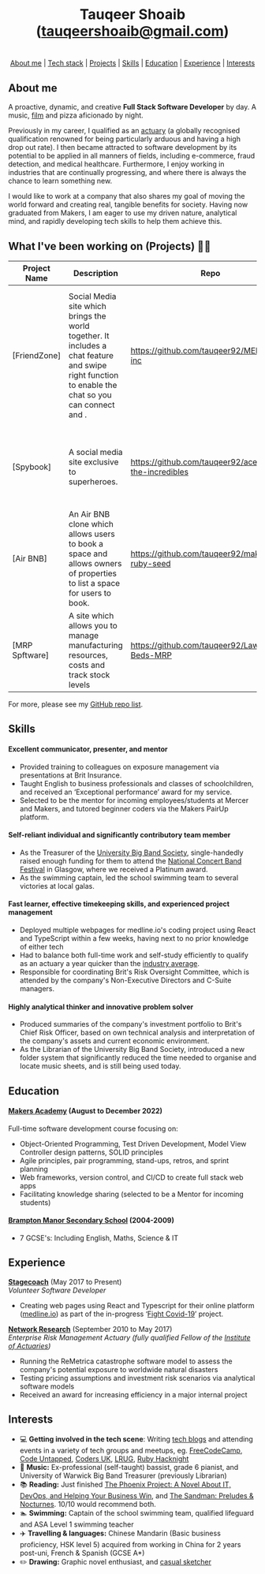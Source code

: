 <div align="center">

# Tauqeer Shoaib (tauqeershoaib@gmail.com)

#

[About me](#about_me) | [Tech stack](#tech-stack) | [Projects](#projects) | [Skills](#skills) | [Education](#education) | [Experience](#experience) | [Interests](#interests)

</div>

## <a name="about_me">About me</a>

A proactive, dynamic, and creative **Full Stack Software Developer** by day. A music, [film](https://github.com/jasylwong/wepick) and pizza aficionado by night.

Previously in my career, I qualified as an [actuary](https://www.actuaries.org.uk/become-actuary/what-actuary) (a globally recognised qualification renowned for being particularly arduous and having a high drop out rate). I then became attracted to software development by its potential to be applied in all manners of fields, including e-commerce, fraud detection, and medical healthcare. Furthermore, I enjoy working in industries that are continually progressing, and where there is always the chance to learn something new. 

I would like to work at a company that also shares my goal of moving the world forward and creating real, tangible benefits for society. Having now graduated from Makers, I am eager to use my driven nature, analytical mind, and rapidly developing tech skills to help them achieve this. 

## <a name="projects">What I've been working on (Projects) 👨‍💻</a>

| Project Name   | Description | Repo | Technologies |
|---        |---          |---   |---           |
| [FriendZone]| Social Media site which brings the world together. It includes a chat feature and swipe right function to enable the chat so you can connect and . | https://github.com/tauqeer92/MERNsters-inc| Javascript, Mongodb, Mongoose, Express, React, Node.js, Firebase, Jest, Cypress, Vite, Vitest, BCrypt, Tailwind CSS, useGestures, Nodemon |
| [Spybook] | A social media site exclusive to superheroes. |https://github.com/tauqeer92/acebook-the-incredibles| Javascript, Mongodb, Mongoose, Express, React, Node.js, Firebase, Jest, Cypress |
| [Air BNB] | An Air BNB clone which allows users to book a space and allows owners of properties to list a space for users to book. | https://github.com/tauqeer92/makersbnb-ruby-seed | Ruby, Postgresql, HTML, CSS, SQL |
| [MRP Spftware] | A site which allows you to manage manufacturing resources, costs and track stock levels | https://github.com/tauqeer92/Lawrence-Beds-MRP | Javascript, Mongodb, Mongoose, Express, React, Node.js |

For more, please see my [GitHub repo list](https://github.com/tauqeer92?tab=repositories).

## <a name="skills">Skills</a>

#### Excellent communicator, presenter, and mentor ####
- Provided training to colleagues on exposure management via presentations at Brit Insurance.
- Taught English to business professionals and classes of schoolchildren, and received an ‘Exceptional performance’ award for my service.
- Selected to be the mentor for incoming employees/students at Mercer and Makers, and tutored beginner coders via the Makers PairUp platform.

#### Self-reliant individual and significantly contributory team member ####
- As the Treasurer of the [University Big Band Society](http://thebigband.co.uk/), single-handedly raised enough funding for them to attend the [National Concert Band Festival](https://www.ncbf.info/) in Glasgow, where we received a Platinum award.
- As the swimming captain, led the school swimming team to several victories at local galas.

#### Fast learner, effective timekeeping skills, and experienced project management ####
- Deployed multiple webpages for medline.io's coding project using React and TypeScript within a few weeks, having next to no prior knowledge of either tech
- Had to balance both full-time work and self-study efficiently to qualify as an actuary a year quicker than the [industry average](https://www.theactuary.com/archive/old-articles/part-6/a-long-road-3F/).
- Responsible for coordinating Brit's Risk Oversight Committee, which is attended by the company's Non-Executive Directors and C-Suite managers.

#### Highly analytical thinker and innovative problem solver ####
- Produced summaries of the company's investment portfolio to Brit's Chief Risk Officer, based on own technical analysis and interpretation of the company's assets and current economic environment.
- As the Librarian of the University Big Band Society, introduced a new folder system that significantly reduced the time needed to organise and locate music sheets, and is still being used today.

## <a name="education">Education</a>

#### [Makers Academy](https://makers.tech/) (August to December 2022)

Full-time software development course focusing on:	
- Object-Oriented Programming, Test Driven Development, Model View Controller design patterns, SOLID principles
- Agile principles, pair programming, stand-ups, retros, and sprint planning
- Web frameworks, version control, and CI/CD to create full stack web apps
- Facilitating knowledge sharing (selected to be a Mentor for incoming students)

#### [Brampton Manor Secondary School](https://www.bancrofts.org/) (2004-2009)

- 7 GCSE's: Including English, Maths, Science & IT

## <a name="experience">Experience</a>

**[Stagecoach](https://www.medline.io)** (May 2017 to Present)    
*Volunteer Software Developer*
- Creating web pages using React and Typescript for their online platform ([medline.io](http://www.medline.io/)) as part of the in-progress ‘[Fight Covid-19](https://www.donatecode.com/project/fight-covid-19-platform-connecting-medical-supply-needs-with-suppliers/)’ project.

**[Network Research](https://www.britinsurance.com/)** (September 2010 to May 2017)    
*Enterprise Risk Management Actuary (fully qualified Fellow of the [Institute of Actuaries](https://www.actuaries.org.uk/))*  
- Running the ReMetrica catastrophe software model to assess the company's potential exposure to worldwide natural disasters
- Testing pricing assumptions and investment risk scenarios via analytical software models
- Received an award for increasing efficiency in a major internal project

## <a name="interests">Interests</a>

- 💻 **Getting involved in the tech scene**: Writing [tech blogs](https://medium.com/@jasylwong) and attending events in a variety of tech groups and meetups, eg. [FreeCodeCamp](https://www.freecodecamp.org/), [Code Untapped](https://codeuntapped.com/), [Coders UK](https://www.meetup.com/CodersUK/), [LRUG](http://lrug.org/), [Ruby Hacknight](https://www.meetup.com/ruby-hacknight-london/) 
- 🎹 **Music:** Ex-professional (self-taught) bassist, grade 6 pianist, and University of Warwick Big Band Treasurer (previously Librarian)
- 📚 **Reading:** Just finished [The Phoenix Project: A Novel About IT, DevOps, and Helping Your Business Win](https://www.amazon.co.uk/Phoenix-Project-DevOps-Helping-Business-ebook/dp/B00AZRBLHO), and [The Sandman: Preludes & Nocturnes](https://www.amazon.co.uk/Sandman-Preludes-Nocturnes-Vol/dp/1852863269). 10/10 would recommend both.
- 🏊 **Swimming:** Captain of the school swimming team, qualified lifeguard and ASA Level 1 swimming teacher
- ✈️ **Travelling & languages:** Chinese Mandarin (Basic business proficiency, HSK level 5) acquired from working in China for 2 years post-uni, French & Spanish (GCSE A*)
- ✏️ **Drawing:** Graphic novel enthusiast, and [casual sketcher](https://www.instagram.com/p/BqIzOWugZ32/)
